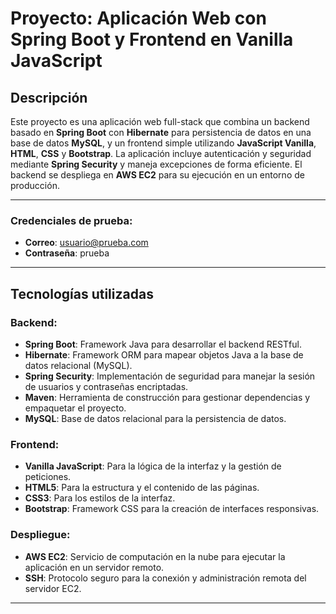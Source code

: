 # Proyecto: Aplicación Web con Spring Boot y Frontend en Vanilla JavaScript

## Descripción

Este proyecto es una aplicación web full-stack que combina un backend basado en **Spring Boot** con **Hibernate** para persistencia de datos en una base de datos **MySQL**, y un frontend simple utilizando **JavaScript Vanilla**, **HTML**, **CSS** y **Bootstrap**. La aplicación incluye autenticación y seguridad mediante **Spring Security** y maneja excepciones de forma eficiente. El backend se despliega en **AWS EC2** para su ejecución en un entorno de producción.

---

### Credenciales de prueba:
- **Correo**: usuario@prueba.com
- **Contraseña**: prueba

---

## Tecnologías utilizadas

### Backend:
- **Spring Boot**: Framework Java para desarrollar el backend RESTful.
- **Hibernate**: Framework ORM para mapear objetos Java a la base de datos relacional (MySQL).
- **Spring Security**: Implementación de seguridad para manejar la sesión de usuarios y contraseñas encriptadas.
- **Maven**: Herramienta de construcción para gestionar dependencias y empaquetar el proyecto.
- **MySQL**: Base de datos relacional para la persistencia de datos.

### Frontend:
- **Vanilla JavaScript**: Para la lógica de la interfaz y la gestión de peticiones.
- **HTML5**: Para la estructura y el contenido de las páginas.
- **CSS3**: Para los estilos de la interfaz.
- **Bootstrap**: Framework CSS para la creación de interfaces responsivas.

### Despliegue:
- **AWS EC2**: Servicio de computación en la nube para ejecutar la aplicación en un servidor remoto.
- **SSH**: Protocolo seguro para la conexión y administración remota del servidor EC2.

---

